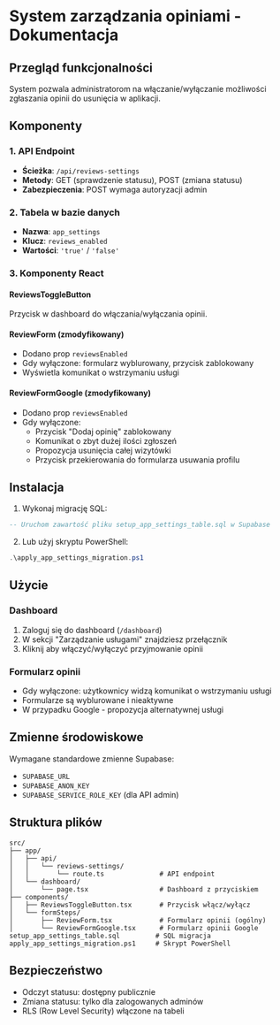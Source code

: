 # System zarządzania opiniami - Dokumentacja

## Przegląd funkcjonalności

System pozwala administratorom na włączanie/wyłączanie możliwości zgłaszania opinii do usunięcia w aplikacji.

## Komponenty

### 1. API Endpoint
- **Ścieżka**: `/api/reviews-settings`
- **Metody**: GET (sprawdzenie statusu), POST (zmiana statusu)
- **Zabezpieczenia**: POST wymaga autoryzacji admin

### 2. Tabela w bazie danych
- **Nazwa**: `app_settings`
- **Klucz**: `reviews_enabled`
- **Wartości**: `'true'` / `'false'`

### 3. Komponenty React

#### ReviewsToggleButton
Przycisk w dashboard do włączania/wyłączania opinii.

#### ReviewForm (zmodyfikowany)
- Dodano prop `reviewsEnabled`
- Gdy wyłączone: formularz wyblurowany, przycisk zablokowany
- Wyświetla komunikat o wstrzymaniu usługi

#### ReviewFormGoogle (zmodyfikowany)
- Dodano prop `reviewsEnabled`
- Gdy wyłączone: 
  - Przycisk "Dodaj opinię" zablokowany
  - Komunikat o zbyt dużej ilości zgłoszeń
  - Propozycja usunięcia całej wizytówki
  - Przycisk przekierowania do formularza usuwania profilu

## Instalacja

1. Wykonaj migrację SQL:
```sql
-- Uruchom zawartość pliku setup_app_settings_table.sql w Supabase
```

2. Lub użyj skryptu PowerShell:
```powershell
.\apply_app_settings_migration.ps1
```

## Użycie

### Dashboard
1. Zaloguj się do dashboard (`/dashboard`)
2. W sekcji "Zarządzanie usługami" znajdziesz przełącznik
3. Kliknij aby włączyć/wyłączyć przyjmowanie opinii

### Formularz opinii
- Gdy wyłączone: użytkownicy widzą komunikat o wstrzymaniu usługi
- Formularze są wyblurowane i nieaktywne
- W przypadku Google - propozycja alternatywnej usługi

## Zmienne środowiskowe
Wymagane standardowe zmienne Supabase:
- `SUPABASE_URL`
- `SUPABASE_ANON_KEY`
- `SUPABASE_SERVICE_ROLE_KEY` (dla API admin)

## Struktura plików
```
src/
├── app/
│   ├── api/
│   │   └── reviews-settings/
│   │       └── route.ts              # API endpoint
│   └── dashboard/
│       └── page.tsx                  # Dashboard z przyciskiem
├── components/
│   ├── ReviewsToggleButton.tsx       # Przycisk włącz/wyłącz
│   └── formSteps/
│       ├── ReviewForm.tsx            # Formularz opinii (ogólny)
│       └── ReviewFormGoogle.tsx      # Formularz opinii Google
setup_app_settings_table.sql         # SQL migracja
apply_app_settings_migration.ps1     # Skrypt PowerShell
```

## Bezpieczeństwo
- Odczyt statusu: dostępny publicznie
- Zmiana statusu: tylko dla zalogowanych adminów
- RLS (Row Level Security) włączone na tabeli
